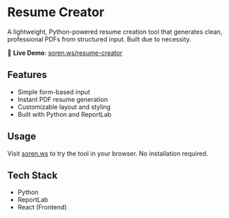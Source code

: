 # Resume Creator

A lightweight, Python-powered resume creation tool that generates clean, professional PDFs from structured input. Built due to necessity.

🔗 **Live Demo**: [soren.ws/resume-creator](https://soren.ws/resume-creator)

## Features

- Simple form-based input
- Instant PDF resume generation
- Customizable layout and styling
- Built with Python and ReportLab

## Usage

Visit [soren.ws](https://soren.ws) to try the tool in your browser. No installation required.

## Tech Stack

- Python
- ReportLab
- React (Frontend)